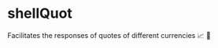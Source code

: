 # shellQuot
Facilitates the responses of quotes of different currencies :chart_with_upwards_trend: :money_with_wings:
